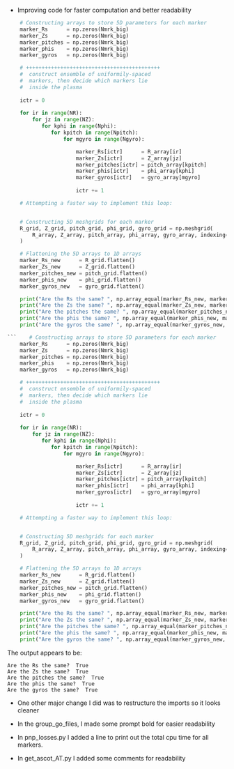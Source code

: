 - Improving code for faster computation and better readability
``` python
    # Constructing arrays to store 5D parameters for each marker
    marker_Rs      = np.zeros(Nmrk_big)
    marker_Zs      = np.zeros(Nmrk_big)
    marker_pitches = np.zeros(Nmrk_big)
    marker_phis    = np.zeros(Nmrk_big)
    marker_gyros   = np.zeros(Nmrk_big)

    # +++++++++++++++++++++++++++++++++++++++++++
    #  construct ensemble of uniformily-spaced
    #  markers, then decide which markers lie
    #  inside the plasma
             
    ictr = 0
    
    for ir in range(NR):
        for jz in range(NZ):
           for kphi in range(Nphi):
              for kpitch in range(Npitch):
                  for mgyro in range(Ngyro):

                      marker_Rs[ictr]      = R_array[ir]
                      marker_Zs[ictr]      = Z_array[jz]
                      marker_pitches[ictr] = pitch_array[kpitch]
                      marker_phis[ictr]    = phi_array[kphi]
                      marker_gyros[ictr]   = gyro_array[mgyro]
                      
                      ictr += 1

    # Attempting a faster way to implement this loop: 


    # Constructing 5D meshgrids for each marker
    R_grid, Z_grid, pitch_grid, phi_grid, gyro_grid = np.meshgrid(
        R_array, Z_array, pitch_array, phi_array, gyro_array, indexing='ij'
    )

    # Flattening the 5D arrays to 1D arrays
    marker_Rs_new      = R_grid.flatten()
    marker_Zs_new      = Z_grid.flatten()
    marker_pitches_new = pitch_grid.flatten()
    marker_phis_new    = phi_grid.flatten()
    marker_gyros_new   = gyro_grid.flatten()

    print("Are the Rs the same? ", np.array_equal(marker_Rs_new, marker_Rs))
    print("Are the Zs the same? ", np.array_equal(marker_Zs_new, marker_Zs))
    print("Are the pitches the same? ", np.array_equal(marker_pitches_new, marker_pitches))
    print("Are the phis the same? ", np.array_equal(marker_phis_new, marker_phis))
    print("Are the gyros the same? ", np.array_equal(marker_gyros_new, marker_gyros))

```    # Constructing arrays to store 5D parameters for each marker
    marker_Rs      = np.zeros(Nmrk_big)
    marker_Zs      = np.zeros(Nmrk_big)
    marker_pitches = np.zeros(Nmrk_big)
    marker_phis    = np.zeros(Nmrk_big)
    marker_gyros   = np.zeros(Nmrk_big)

    # +++++++++++++++++++++++++++++++++++++++++++
    #  construct ensemble of uniformily-spaced
    #  markers, then decide which markers lie
    #  inside the plasma
             
    ictr = 0
    
    for ir in range(NR):
        for jz in range(NZ):
           for kphi in range(Nphi):
              for kpitch in range(Npitch):
                  for mgyro in range(Ngyro):

                      marker_Rs[ictr]      = R_array[ir]
                      marker_Zs[ictr]      = Z_array[jz]
                      marker_pitches[ictr] = pitch_array[kpitch]
                      marker_phis[ictr]    = phi_array[kphi]
                      marker_gyros[ictr]   = gyro_array[mgyro]
                      
                      ictr += 1

    # Attempting a faster way to implement this loop: 


    # Constructing 5D meshgrids for each marker
    R_grid, Z_grid, pitch_grid, phi_grid, gyro_grid = np.meshgrid(
        R_array, Z_array, pitch_array, phi_array, gyro_array, indexing='ij'
    )

    # Flattening the 5D arrays to 1D arrays
    marker_Rs_new      = R_grid.flatten()
    marker_Zs_new      = Z_grid.flatten()
    marker_pitches_new = pitch_grid.flatten()
    marker_phis_new    = phi_grid.flatten()
    marker_gyros_new   = gyro_grid.flatten()

    print("Are the Rs the same? ", np.array_equal(marker_Rs_new, marker_Rs))
    print("Are the Zs the same? ", np.array_equal(marker_Zs_new, marker_Zs))
    print("Are the pitches the same? ", np.array_equal(marker_pitches_new, marker_pitches))
    print("Are the phis the same? ", np.array_equal(marker_phis_new, marker_phis))
    print("Are the gyros the same? ", np.array_equal(marker_gyros_new, marker_gyros))
```
The output appears to be: 
```
Are the Rs the same?  True
Are the Zs the same?  True
Are the pitches the same?  True
Are the phis the same?  True
Are the gyros the same?  True
```

- One other major change I did was to restructure the imports so it looks cleaner 

- In the group_go_files, I made some prompt bold for easier readability

- In pnp_losses.py I added a line to print out the total cpu time for all markers. 

- In get_ascot_AT.py I added some comments for readability 